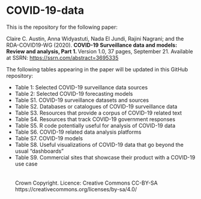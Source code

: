 # COVID-19-data
This is the repository for the following paper:

Claire C. Austin, Anna Widyastuti, Nada El Jundi, Rajini Nagrani; and the RDA-COVID19-WG (2020). <b> COVID-19 Surveillance data and models: Review and analysis, Part 1. </b> Version 1.0, 37 pages, September 21. Available at SSRN: https://ssrn.com/abstract=3695335

The following tables appearing in the paper will be updated in this GitHub repository:
<ul>
     <li>Table 1:  Selected COVID-19 surveillance data sources </li>
     <li>Table 2:  Selected COVID-19 forecasting models </li>
     <li>Table S1. COVID-19 surveillance datasets and sources  </li> 
     <li>Table S2. Databases or catalogues of COVID-19 surveillance data  </li>
     <li>Table S3. Resources that provide a corpus of COVID-19 related text </li>
     <li>Table S4. Resources that track COVID-19 government responses  </li>
     <li>Table S5. R code potentially useful for analysis of COVID-19 data  </li>
     <li>Table S6. COVID-19 related data analysis platforms  </li>
     <li>Table S7. COVID-19 models  </li>
     <li>Table S8. Useful visualizations of COVID-19 data that go beyond the usual “dashboards”  </li>
     <li>Table S9. Commercial sites that showcase their product with a COVID-19 use case  </li>
<br>
<br>
Crown Copyright. Licence: Creative Commons CC-BY-SA https://creativecommons.org/licenses/by-sa/4.0/
 
